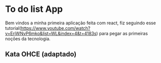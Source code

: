 # To do list App

Bem vindos a minha primeira aplicação feita com react, fiz seguindo esse tutorial(https://www.youtube.com/watch?v=ErjWNvP6mko&list=WL&index=4&t=4183s) para pegar as primeiras noções da tecnologia.

## Kata OHCE (adaptado)

<img>



